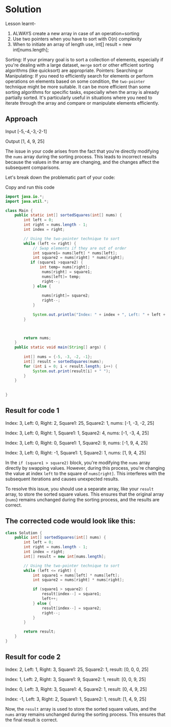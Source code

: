 # Solution 

Lesson learnt- 
1. ALWAYS create a new array in case of an operation+sorting
2. Use two pointers when you have to sort with O(n) complexity
3. When to initiate an array of length use, int[] result = new int[nums.length];


Sorting: If your primary goal is to sort a collection of elements, especially if you're dealing with a large dataset, `merge` sort or other efficient sorting algorithms (like quicksort) are appropriate.
Pointers: Searching or Manipulating: If you need to efficiently search for elements or perform operations on elements based on some condition, the `two-pointer` technique might be more suitable.
It can be more efficient than some sorting algorithms for specific tasks, especially when the array is already partially sorted.
It's particularly useful in situations where you need to iterate through the array and compare or manipulate elements efficiently.


## Approach

Input [-5,-4,-3,-2-1]

Output  [1, 4, 9, 25]


The issue in your code arises from the fact that you're directly modifying the `nums` array during the sorting process. This leads to incorrect results because the values in the array are changing, and the changes affect the subsequent comparisons.

Let's break down the problematic part of your code:

Copy and run this code 

```java
import java.io.*;
import java.util.*;

class Main {
    public static int[] sortedSquares(int[] nums) {
        int left = 0;
        int right = nums.length - 1;
        int index = right;

        // Using the two-pointer technique to sort
        while (left <= right) {
            // Swap elements if they are out of order
            int square1= nums[left] * nums[left];
            int square2 = nums[right] * nums[right];
           if (square1 >square2) {
               int temp= nums[right];
                nums[right] = square1;
                nums[left]= temp;
                right--;
            } else {
                
                nums[right]= square2;
                right--;
            }
            
            System.out.println("Index: " + index + ", Left: " + left + ", Right: " + right + ", Square1: " + square1 + ", Square2: " + square2 + ", nums: " + Arrays.toString(nums));
        }

        

        return nums;
    }
    public static void main(String[] args) {
        
        int[] nums = {-5, -3, -2, -1};
        int[] result = sortedSquares(nums);
        for (int i = 0; i < result.length; i++) {
            System.out.print(result[i] + " ");
        }
    }
    
    
}

```
## Result for code 1 

Index: 3, Left: 0, Right: 2, Square1: 25, Square2: 1, nums: [-1, -3, -2, 25]


Index: 3, Left: 0, Right: 1, Square1: 1, Square2: 4, nums: [-1, -3, 4, 25]


Index: 3, Left: 0, Right: 0, Square1: 1, Square2: 9, nums: [-1, 9, 4, 25]


Index: 3, Left: 0, Right: -1, Square1: 1, Square2: 1, nums: [1, 9, 4, 25]



In the `if (square1 > square2)` block, you're modifying the `nums` array directly by swapping values. However, during this process, you're changing the value at index `left` to the square of `nums[right]`. This interferes with the subsequent iterations and causes unexpected results.

To resolve this issue, you should use a separate array, like your `result` array, to store the sorted square values. This ensures that the original array (`nums`) remains unchanged during the sorting process, and the results are correct.

## The corrected code would look like this:

```java
class Solution {
    public int[] sortedSquares(int[] nums) {
        int left = 0;
        int right = nums.length - 1;
        int index = right;
        int[] result = new int[nums.length];

        // Using the two-pointer technique to sort
        while (left <= right) {
            int square1 = nums[left] * nums[left];
            int square2 = nums[right] * nums[right];

            if (square1 > square2) {
                result[index--] = square1;
                left++;
            } else {
                result[index--] = square2;
                right--;
            }
        }

        return result;
    }
}
```
## Result for code 2 

Index: 2, Left: 1, Right: 3, Square1: 25, Square2: 1, result: [0, 0, 0, 25]

Index: 1, Left: 2, Right: 3, Square1: 9, Square2: 1, result: [0, 0, 9, 25]

Index: 0, Left: 3, Right: 3, Square1: 4, Square2: 1, result: [0, 4, 9, 25]

Index: -1, Left: 3, Right: 2, Square1: 1, Square2: 1, result: [1, 4, 9, 25]



Now, the `result` array is used to store the sorted square values, and the `nums` array remains unchanged during the sorting process. This ensures that the final result is correct.
